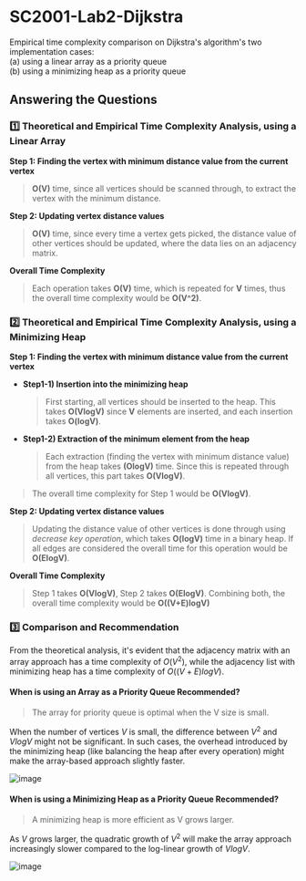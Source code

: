 # SC2001-Lab2-Dijkstra

Empirical time complexity comparison on Dijkstra's algorithm's two implementation cases: 
<br>(a) using a linear array as a priority queue
<br>(b) using a minimizing heap as a priority queue

## Answering the Questions
### 1️⃣ Theoretical and Empirical Time Complexity Analysis, using a Linear Array

**Step 1: Finding the vertex with minimum distance value from the current vertex** 

> **O(V)** time, since all vertices should be scanned through, to extract the vertex with the minimum distance.

**Step 2: Updating vertex distance values**

> **O(V)** time, since every time a vertex gets picked, the distance value of other vertices should be updated, where the data lies on an adjacency matrix.

**Overall Time Complexity**

> Each operation takes **O(V)** time, which is repeated for **V** times, thus the overall time complexity would be **O(V^2)**.

### 2️⃣ Theoretical and Empirical Time Complexity Analysis, using a Minimizing Heap

**Step 1: Finding the vertex with minimum distance value from the current vertex**

- **Step1-1) Insertion into the minimizing heap**

  > First starting, all vertices should be inserted to the heap. This takes **O(VlogV)** since **V** elements are inserted, and each insertion takes **O(logV)**.

- **Step1-2) Extraction of the minimum element from the heap**
  > Each extraction (finding the vertex with minimum distance value) from the heap takes **(OlogV)** time. Since this is repeated through all vertices, this part takes **O(VlogV)**.

> The overall time complexity for Step 1 would be **O(VlogV)**.

**Step 2: Updating vertex distance values**

> Updating the distance value of other vertices is done through using *decrease key operation*, which takes **O(logV)** time in a binary heap. If all edges are considered the overall time for this operation would be **O(ElogV)**.

**Overall Time Complexity**

> Step 1 takes **O(VlogV)**, Step 2 takes **O(ElogV)**. Combining both, the overall time complexity would be **O((V+E)logV)**

### 3️⃣ Comparison and Recommendation

From the theoretical analysis, it's evident that the adjacency matrix with an array approach has a time complexity of $O(V^2)$, while the adjacency list with minimizing heap has a time complexity of $O((V + E) log V)$.  

#### When is using an Array as a Priority Queue Recommended?
> The array for priority queue is optimal when the V size is small.

When the number of vertices $V$ is small, the difference between $V^2$ and $V log V$ might not be significant. In such cases, the overhead introduced by the minimizing heap (like balancing the heap after every operation) might make the array-based approach slightly faster. 

![image](https://github.com/yijisuk/SC2001-Lab2-Dijkstra/assets/63234184/471ad193-d6d4-4216-baab-439d1a389161)


#### When is using a Minimizing Heap as a Priority Queue Recommended?
> A minimizing heap is more efficient as V grows larger.

As $V$ grows larger, the quadratic growth of $V^2$ will make the array approach increasingly slower compared to the log-linear growth of $V log V$.

![image](https://github.com/yijisuk/SC2001-Lab2-Dijkstra/assets/63234184/78594ef9-4cf8-4f61-87d6-ad9c82c848b6)
